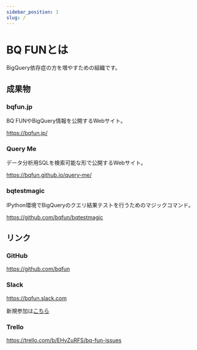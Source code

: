 ```yaml
---
sidebar_position: 1
slug: /
---
```


# BQ FUNとは

BigQuery依存症の方を増やすための組織です。

## 成果物

### bqfun.jp
BQ FUNやBigQuery情報を公開するWebサイト。

https://bqfun.jp/

### Query Me
データ分析用SQLを検索可能な形で公開するWebサイト。

https://bqfun.github.io/query-me/

### bqtestmagic
IPython環境でBigQueryのクエリ結果テストを行うためのマジックコマンド。

https://github.com/bqfun/bqtestmagic

## リンク

### GitHub

https://github.com/bqfun

### Slack

https://bqfun.slack.com

新規参加は[こちら](https://join.slack.com/t/bqfun/shared_invite/zt-p14l1byc-rIZ2WmndLdzFBT63HRVgfA)

### Trello

https://trello.com/b/EHyZuRFS/bq-fun-issues
